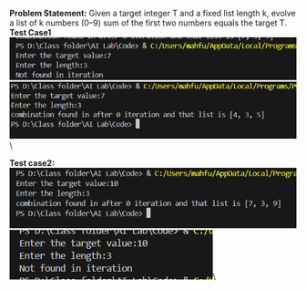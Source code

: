 **Problem Statement:** Given a target integer T and a fixed list length k, evolve a list of k numbers (0–9) sum of the first two numbers equals the target T.\
**Test Case1**\
![Output](Screenshot/testcase1.png)\
![Output](Screenshot/testcase1_.png)\

**Test case2:**\
![Output](Screenshot/testcase2.png)\
![Output](Screenshot/testcase2_.png)\

